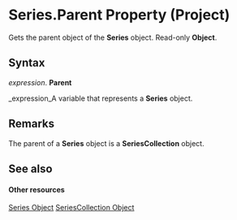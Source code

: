 
# Series.Parent Property (Project)
Gets the parent object of the  **Series** object. Read-only **Object**.

## Syntax

 _expression_. **Parent**

 _expression_A variable that represents a  **Series** object.


## Remarks

The parent of a  **Series** object is a **SeriesCollection** object.


## See also


#### Other resources


 [Series Object](38a834ec-4076-82ef-a6bd-55a1ee2624bd.md)
 [SeriesCollection Object](2065e328-f82c-266f-e34c-fa99100c862e.md)
